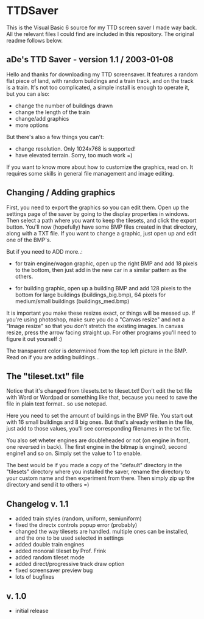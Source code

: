 # TTDSaver

This is the Visual Basic 6 source for my TTD screen saver I made way back. All the relevant files I could find are included in this repository. The original readme follows below.

aDe's TTD Saver - version 1.1 / 2003-01-08
------------------------------------------------------------------------------------

Hello and thanks for downloading my TTD screensaver. It features a random flat piece of land, with random 
buildings and a train track, and on the track is a train. It's not too complicated, a simple install is enough to 
operate it, but you can also:
  - change the number of buildings drawn
  - change the length of the train
  - change/add graphics
  - more options

But there's also a few things you can't:
  - change resolution. Only 1024x768 is supported!
  - have elevated terrain. Sorry, too much work =)

If you want to know more about how to customize the graphics, read on. It requires some skills in general file 
management and image editing.


Changing / Adding graphics
--------------------------------------
First, you need to export the graphics so you can edit them. Open up the settings page of the saver by going to 
the display properties in windows. Then select a path where you want to keep the tilesets, and click the export 
button. You'll now (hopefully) have some BMP files created in that directory, along with a TXT file. If you want to 
change a graphic, just open up and edit one of the BMP's.

But if you need to ADD more..:
- for train engine/wagon graphic, open up the right BMP and add 18 pixels to the bottom, then just add in the 
new car in a similar pattern as the others.

- for building graphic, open up a building BMP and add 128 pixels to the bottom for large buildings 
(buildings_big.bmp), 64 pixels for medium/small buildings (buildings_med.bmp)

It is important you make these resizes exact, or things will be messed up.
If you're using photoshop, make sure you do a "Canvas resize" and not a "Image resize" so that you don't 
stretch the existing images. In canvas resize, press the arrow facing straight up. For other programs you'll need 
to figure it out yourself :)

The transparent color is determined from the top left picture in the BMP.
Read on if you are adding buildings...


The "tileset.txt" file
---------------------------
Notice that it's changed from tilesets.txt to tileset.txt!
Don't edit the txt file with Word or Wordpad or something like that, because you need to save the file in plain 
text format.. so use notepad.

Here you need to set the amount of buildings in the BMP file. You start out with 16 small buildings and 8 big 
ones. But that's already written in the file, just add to those values, you'll see corresponding filenames in the txt 
file.

You also set wheter engines are doubleheaded or not (on engine in front, one reversed in back).
The first engine in the bitmap is engine0, second engine1 and so on. Simply set the value to 1 to enable.

The best would be if you made a copy of the "default" directory in the "tilesets" directory where you installed the saver, rename the directory to your custom name and then experiment from there. Then simply zip up the directory and send it to others =)


Changelog
v. 1.1
------------------------------
  - added train styles (random, uniform, semiuniform)
  - fixed the directx controls popup error (probably)
  - changed the way tilesets are handled. multiple ones can be installed, and the one to be used selected in settings
  - added double train engines
  - added monorail tileset by Prof. Frink
  - added random tileset mode
  - added direct/progressive track draw option
  - fixed screensaver preview bug
  - lots of bugfixes

v. 1.0
------------------------------
  - initial release
